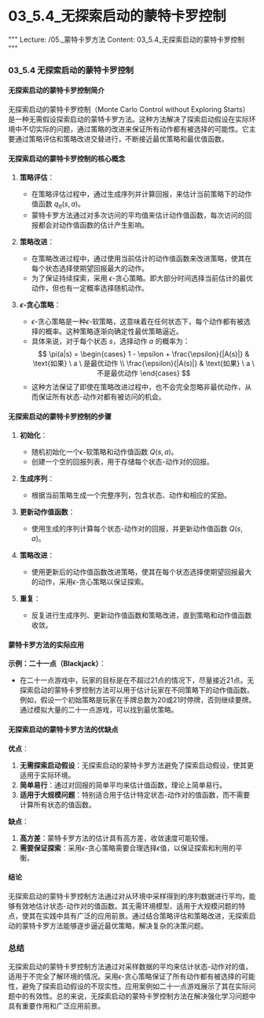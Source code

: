 # 03_5.4_无探索启动的蒙特卡罗控制

"""
Lecture: /05._蒙特卡罗方法
Content: 03_5.4_无探索启动的蒙特卡罗控制
"""

### 03_5.4 无探索启动的蒙特卡罗控制

#### 无探索启动的蒙特卡罗控制简介

无探索启动的蒙特卡罗控制（Monte Carlo Control without Exploring Starts）是一种无需假设探索启动的蒙特卡罗方法。这种方法解决了探索启动假设在实际环境中不切实际的问题，通过策略的改进来保证所有动作都有被选择的可能性。它主要通过策略评估和策略改进交替进行，不断接近最优策略和最优值函数。

#### 无探索启动的蒙特卡罗控制的核心概念

1. **策略评估**：
   - 在策略评估过程中，通过生成序列并计算回报，来估计当前策略下的动作值函数 $q_\pi(s, a)$。
   - 蒙特卡罗方法通过对多次访问的平均值来估计动作值函数，每次访问的回报都会对动作值函数的估计产生影响。

2. **策略改进**：
   - 在策略改进过程中，通过使用当前估计的动作值函数来改进策略，使其在每个状态选择使期望回报最大的动作。
   - 为了保证持续探索，采用 $\epsilon$-贪心策略。即大部分时间选择当前估计的最优动作，但也有一定概率选择随机动作。

3. **$\epsilon$-贪心策略**：
   - $\epsilon$-贪心策略是一种$\epsilon$-软策略，这意味着在任何状态下，每个动作都有被选择的概率。这种策略逐渐向确定性最优策略逼近。
   - 具体来说，对于每个状态 $s$，选择动作 $a$ 的概率为：
     $$
     \pi(a|s) =
     \begin{cases}
     1 - \epsilon + \frac{\epsilon}{|A(s)|} & \text{如果} \ a \ 是最优动作 \\
     \frac{\epsilon}{|A(s)|} & \text{如果} \ a \ 不是最优动作
     \end{cases}
     $$
   - 这种方法保证了即使在策略改进过程中，也不会完全忽略非最优动作，从而保证所有状态-动作对都有被访问的机会。

#### 无探索启动的蒙特卡罗控制的步骤

1. **初始化**：
   - 随机初始化一个$\epsilon$-软策略和动作值函数 $Q(s, a)$。
   - 创建一个空的回报列表，用于存储每个状态-动作对的回报。

2. **生成序列**：
   - 根据当前策略生成一个完整序列，包含状态、动作和相应的奖励。

3. **更新动作值函数**：
   - 使用生成的序列计算每个状态-动作对的回报，并更新动作值函数 $Q(s, a)$。

4. **策略改进**：
   - 使用更新后的动作值函数改进策略，使其在每个状态选择使期望回报最大的动作，采用$\epsilon$-贪心策略以保证探索。

5. **重复**：
   - 反复进行生成序列、更新动作值函数和策略改进，直到策略和动作值函数收敛。

#### 蒙特卡罗方法的实际应用

**示例：二十一点（Blackjack）**：
- 在二十一点游戏中，玩家的目标是在不超过21点的情况下，尽量接近21点。无探索启动的蒙特卡罗控制方法可以用于估计玩家在不同策略下的动作值函数。例如，假设一个初始策略是玩家在手牌总数为20或21时停牌，否则继续要牌。通过模拟大量的二十一点游戏，可以找到最优策略。

#### 无探索启动的蒙特卡罗方法的优缺点

**优点**：
1. **无需探索启动假设**：无探索启动的蒙特卡罗方法避免了探索启动假设，使其更适用于实际环境。
2. **简单易行**：通过对回报的简单平均来估计值函数，理论上简单易行。
3. **适用于大规模问题**：特别适合用于估计特定状态-动作对的值函数，而不需要计算所有状态的值函数。

**缺点**：
1. **高方差**：蒙特卡罗方法的估计具有高方差，收敛速度可能较慢。
2. **需要保证探索**：采用$\epsilon$-贪心策略需要合理选择$\epsilon$值，以保证探索和利用的平衡。

#### 结论

无探索启动的蒙特卡罗控制方法通过对从环境中采样得到的序列数据进行平均，能够有效地估计状态-动作对的值函数。其无需环境模型、适用于大规模问题的特点，使其在实践中具有广泛的应用前景。通过结合策略评估和策略改进，无探索启动的蒙特卡罗方法能够逐步逼近最优策略，解决复杂的决策问题。

### 总结

无探索启动的蒙特卡罗控制方法通过对采样数据的平均来估计状态-动作对的值，适用于不完全了解环境的情况。采用$\epsilon$-贪心策略保证了所有动作都有被选择的可能性，避免了探索启动假设的不现实性。应用案例如二十一点游戏展示了其在实际问题中的有效性。总的来说，无探索启动的蒙特卡罗控制方法在解决强化学习问题中具有重要作用和广泛应用前景。